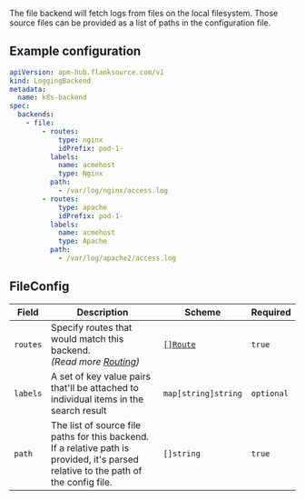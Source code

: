 The file backend will fetch logs from files on the local filesystem. Those source files can be provided as a list of paths in the configuration file.

## Example configuration

```yaml
apiVersion: apm-hub.flanksource.com/v1
kind: LoggingBackend
metadata:
  name: k8s-backend
spec:
  backends:
    - file:
        - routes:
            type: nginx
            idPrefix: pod-1-
          labels:
            name: acmehost
            type: Nginx
          path:
            - /var/log/nginx/access.log
        - routes:
            type: apache
            idPrefix: pod-1-
          labels:
            name: acmehost
            type: Apache
          path:
            - /var/log/apache2/access.log
```

## FileConfig

| Field    | Description                                                                                                                          | Scheme                                    | Required   |
| -------- | ------------------------------------------------------------------------------------------------------------------------------------ | ----------------------------------------- | ---------- |
| `routes` | Specify routes that would match this backend.<br /> _(Read more [Routing](../concepts/routing.md))_                                  | [`[]Route`](../concepts/routing.md#route) | `true`     |
| `labels` | A set of key value pairs that'll be attached to individual items in the search result                                                | `map[string]string`                       | `optional` |
| `path`   | The list of source file paths for this backend. If a relative path is provided, it's parsed relative to the path of the config file. | `[]string`                                | `true`     |
